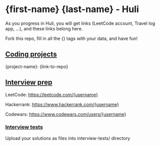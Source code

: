# {first-name} {last-name} - Huli

As you progress in Huli, you will get links (LeetCode account, Travel log app, ...), and these links belong here.

Fork this repo, fill in all the {} tags with your data, and have fun!

## [Coding projects](https://github.com/green-fox-academy/definitions/tree/master/project-phase/huli)
{project-name}: {link-to-repo}

## [Interview prep](https://github.com/green-fox-academy/teaching-materials/tree/master/interview)
LeetCode: https://leetcode.com/{username}

Hackerrank: https://www.hackerrank.com/{username}

Codewars: https://www.codewars.com/users/{username}

### [Interview tests](https://github.com/green-fox-academy/teaching-materials/tree/master/project-phase/tech-interview-tests)
Upload your solutions as files into interview-tests/ directory
